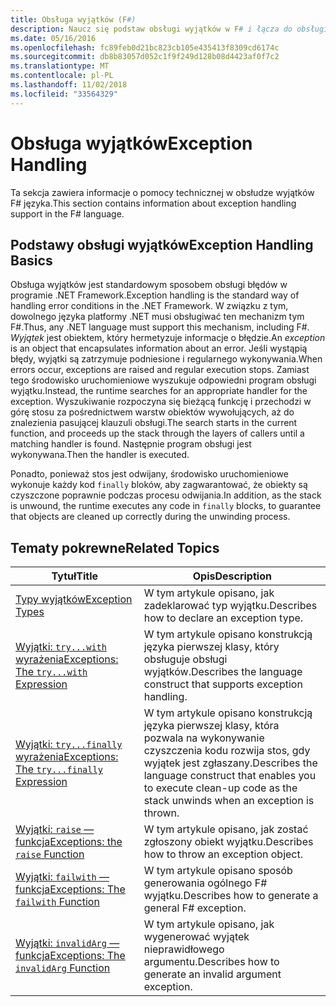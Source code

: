 ```yaml
---
title: Obsługa wyjątków (F#)
description: Naucz się podstaw obsługi wyjątków w F# i łącza do obsługi wyrażeń i funkcji wyjątków.
ms.date: 05/16/2016
ms.openlocfilehash: fc89feb0d21bc823cb105e435413f8309cd6174c
ms.sourcegitcommit: db8b83057d052c1f9f249d128b08d4423af0f7c2
ms.translationtype: MT
ms.contentlocale: pl-PL
ms.lasthandoff: 11/02/2018
ms.locfileid: "33564329"
---
```

# <a name="exception-handling"></a><span data-ttu-id="d98b8-103">Obsługa wyjątków</span><span class="sxs-lookup"><span data-stu-id="d98b8-103">Exception Handling</span></span>

<span data-ttu-id="d98b8-104">Ta sekcja zawiera informacje o pomocy technicznej w obsłudze wyjątków F# języka.</span><span class="sxs-lookup"><span data-stu-id="d98b8-104">This section contains information about exception handling support in the F# language.</span></span>


## <a name="exception-handling-basics"></a><span data-ttu-id="d98b8-105">Podstawy obsługi wyjątków</span><span class="sxs-lookup"><span data-stu-id="d98b8-105">Exception Handling Basics</span></span>
<span data-ttu-id="d98b8-106">Obsługa wyjątków jest standardowym sposobem obsługi błędów w programie .NET Framework.</span><span class="sxs-lookup"><span data-stu-id="d98b8-106">Exception handling is the standard way of handling error conditions in the .NET Framework.</span></span> <span data-ttu-id="d98b8-107">W związku z tym, dowolnego języka platformy .NET musi obsługiwać ten mechanizm tym F#.</span><span class="sxs-lookup"><span data-stu-id="d98b8-107">Thus, any .NET language must support this mechanism, including F#.</span></span> <span data-ttu-id="d98b8-108">*Wyjątek* jest obiektem, który hermetyzuje informacje o błędzie.</span><span class="sxs-lookup"><span data-stu-id="d98b8-108">An *exception* is an object that encapsulates information about an error.</span></span> <span data-ttu-id="d98b8-109">Jeśli wystąpią błędy, wyjątki są zatrzymuje podniesione i regularnego wykonywania.</span><span class="sxs-lookup"><span data-stu-id="d98b8-109">When errors occur, exceptions are raised and regular execution stops.</span></span> <span data-ttu-id="d98b8-110">Zamiast tego środowisko uruchomieniowe wyszukuje odpowiedni program obsługi wyjątku.</span><span class="sxs-lookup"><span data-stu-id="d98b8-110">Instead, the runtime searches for an appropriate handler for the exception.</span></span> <span data-ttu-id="d98b8-111">Wyszukiwanie rozpoczyna się bieżącą funkcję i przechodzi w górę stosu za pośrednictwem warstw obiektów wywołujących, aż do znalezienia pasującej klauzuli obsługi.</span><span class="sxs-lookup"><span data-stu-id="d98b8-111">The search starts in the current function, and proceeds up the stack through the layers of callers until a matching handler is found.</span></span> <span data-ttu-id="d98b8-112">Następnie program obsługi jest wykonywana.</span><span class="sxs-lookup"><span data-stu-id="d98b8-112">Then the handler is executed.</span></span>

<span data-ttu-id="d98b8-113">Ponadto, ponieważ stos jest odwijany, środowisko uruchomieniowe wykonuje każdy kod `finally` bloków, aby zagwarantować, że obiekty są czyszczone poprawnie podczas procesu odwijania.</span><span class="sxs-lookup"><span data-stu-id="d98b8-113">In addition, as the stack is unwound, the runtime executes any code in `finally` blocks, to guarantee that objects are cleaned up correctly during the unwinding process.</span></span>


## <a name="related-topics"></a><span data-ttu-id="d98b8-114">Tematy pokrewne</span><span class="sxs-lookup"><span data-stu-id="d98b8-114">Related Topics</span></span>

|<span data-ttu-id="d98b8-115">Tytuł</span><span class="sxs-lookup"><span data-stu-id="d98b8-115">Title</span></span>|<span data-ttu-id="d98b8-116">Opis</span><span class="sxs-lookup"><span data-stu-id="d98b8-116">Description</span></span>|
|-----|-----------|
|[<span data-ttu-id="d98b8-117">Typy wyjątków</span><span class="sxs-lookup"><span data-stu-id="d98b8-117">Exception Types</span></span>](exception-types.md)|<span data-ttu-id="d98b8-118">W tym artykule opisano, jak zadeklarować typ wyjątku.</span><span class="sxs-lookup"><span data-stu-id="d98b8-118">Describes how to declare an exception type.</span></span>|
|[<span data-ttu-id="d98b8-119">Wyjątki: `try...with` wyrażenia</span><span class="sxs-lookup"><span data-stu-id="d98b8-119">Exceptions: The `try...with` Expression</span></span>](the-try-with-expression.md)|<span data-ttu-id="d98b8-120">W tym artykule opisano konstrukcją języka pierwszej klasy, który obsługuje obsługi wyjątków.</span><span class="sxs-lookup"><span data-stu-id="d98b8-120">Describes the language construct that supports exception handling.</span></span>|
|[<span data-ttu-id="d98b8-121">Wyjątki: `try...finally` wyrażenia</span><span class="sxs-lookup"><span data-stu-id="d98b8-121">Exceptions: The `try...finally` Expression</span></span>](the-try-finally-expression.md)|<span data-ttu-id="d98b8-122">W tym artykule opisano konstrukcją języka pierwszej klasy, która pozwala na wykonywanie czyszczenia kodu rozwija stos, gdy wyjątek jest zgłaszany.</span><span class="sxs-lookup"><span data-stu-id="d98b8-122">Describes the language construct that enables you to execute clean-up code as the stack unwinds when an exception is thrown.</span></span>|
|[<span data-ttu-id="d98b8-123">Wyjątki: `raise` — funkcja</span><span class="sxs-lookup"><span data-stu-id="d98b8-123">Exceptions: the `raise` Function</span></span>](the-raise-Function.md)|<span data-ttu-id="d98b8-124">W tym artykule opisano, jak zostać zgłoszony obiekt wyjątku.</span><span class="sxs-lookup"><span data-stu-id="d98b8-124">Describes how to throw an exception object.</span></span>|
|[<span data-ttu-id="d98b8-125">Wyjątki: `failwith` — funkcja</span><span class="sxs-lookup"><span data-stu-id="d98b8-125">Exceptions: The `failwith` Function</span></span>](the-failwith-function.md)|<span data-ttu-id="d98b8-126">W tym artykule opisano sposób generowania ogólnego F# wyjątku.</span><span class="sxs-lookup"><span data-stu-id="d98b8-126">Describes how to generate a general F# exception.</span></span>|
|[<span data-ttu-id="d98b8-127">Wyjątki: `invalidArg` — funkcja</span><span class="sxs-lookup"><span data-stu-id="d98b8-127">Exceptions: The `invalidArg` Function</span></span>](the-invalidArg-function.md)|<span data-ttu-id="d98b8-128">W tym artykule opisano, jak wygenerować wyjątek nieprawidłowego argumentu.</span><span class="sxs-lookup"><span data-stu-id="d98b8-128">Describes how to generate an invalid argument exception.</span></span>|
